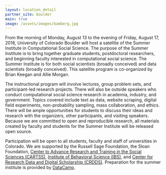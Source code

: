 ```yaml
---
layout: location_detail
partner_site: boulder
main: true
image: /assets/images/bamberg.jpg
---
```


From the morning of Monday, August 13 to the evening of Friday, August 17, 2018, University of Colorado Boulder will host a satellite of the Summer Institute in Computational Social Science. The purpose of the Summer Institute is to bring together graduate students, postdoctoral researchers, and beginning faculty interested in computational social science. The Summer Institute is for both social scientists (broadly conceived) and data scientists (broadly conceived). This satellite program is co-organized by Brian Keegan and Allie Morgan.

The instructional program will involve lectures, group problem sets, and participant-led research projects. There will also be outside speakers who conduct computational social science research in academia, industry, and government. Topics covered include text as data, website scraping, digital field experiments, non-probability sampling, mass collaboration, and ethics. There will be ample opportunities for students to discuss their ideas and research with the organizers, other participants, and visiting speakers. Because we are committed to open and reproducible research, all materials created by faculty and students for the Summer Institute will be released open source.

Participation will be open to all students, faculty and staff of universities in Colorado. We are supported by the Russell Sage Foundation, the Sloan Foundation, [Center to Advance Research and Training in the Social Sciences (CARTSS)](https://www.colorado.edu/cartss/), [Institute of Behavioral Science (IBS)](https://behavioralscience.colorado.edu), and [Center for Research Data and Digital Scholarship (CRDDS)](https://www.colorado.edu/crdds/). Preparation for the summer institute is provided by [DataCamp](https://www.datacamp.com/home).